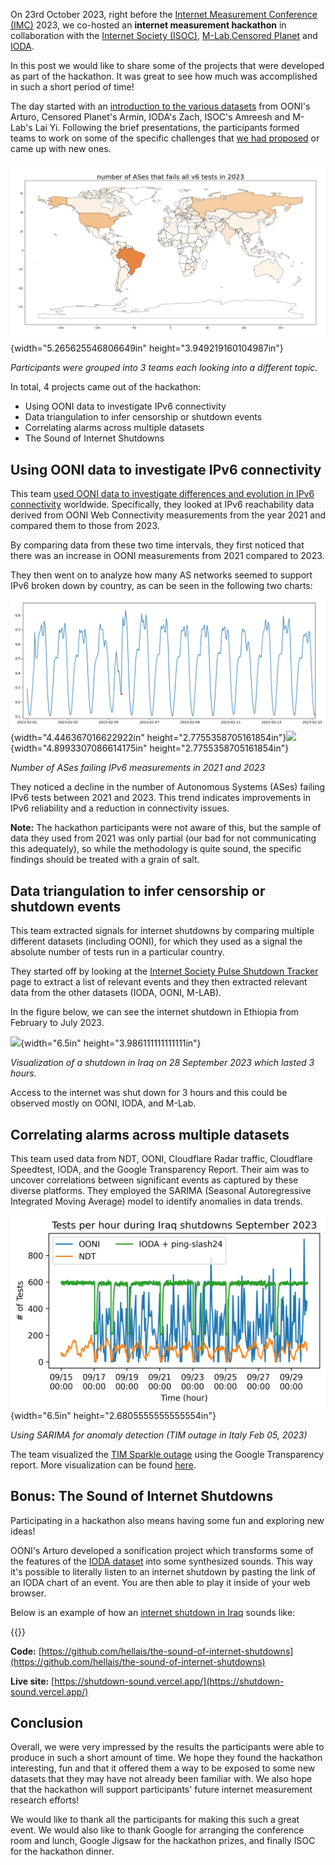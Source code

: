 On 23rd October 2023, right before the [Internet Measurement Conference
(IMC)](https://conferences.sigcomm.org/imc/2023/) 2023, we
co-hosted an **internet measurement hackathon** in collaboration with
the [Internet Society
(ISOC)](https://www.internetsociety.org/),
[M-Lab](https://www.measurementlab.net/),[Censored Planet](https://censoredplanet.org/) and
[IODA](https://ioda.inetintel.cc.gatech.edu/).

In this post we would like to share some of the projects that were
developed as part of the hackathon. It was great to see how much was
accomplished in such a short period of time!

The day started with an [introduction to the various datasets](https://docs.google.com/presentation/d/1DHhGcpCMTbSJE0QKO6ZTSnIPFixLxxBXwZLkqv0wdJA/edit#slide=id.g1723ddbd698_0_18)
from OONI's Arturo, Censored Planet's Armin, IODA's Zach, ISOC's Amreesh
and M-Lab's Lai Yi. Following the brief presentations, the participants
formed teams to work on some of the specific challenges that [we had
proposed](https://docs.google.com/document/d/1bmCwU0ZJCu-xKlIBKqh3rdIJLHZ-vS7UCOfHI-0RxVE/edit#heading=h.nhvc5bssegtl)
or came up with new ones.

![](images/image3.png){width="5.265625546806649in"
height="3.949219160104987in"}

*Participants were grouped into 3 teams each looking into a different
topic.*

In total, 4 projects came out of the hackathon:

* Using OONI data to investigate IPv6 connectivity
* Data triangulation to infer censorship or shutdown events
* Correlating alarms across multiple datasets
* The Sound of Internet Shutdowns

## Using OONI data to investigate IPv6 connectivity

This team [used OONI data to investigate differences and evolution in IPv6 connectivity](https://drive.google.com/drive/folders/11jqQqG-id2AbP-xtoWfLvHNXWodLhsU7)
worldwide. Specifically, they looked at IPv6 reachability data derived
from OONI Web Connectivity measurements from the year 2021 and compared
them to those from 2023.

By comparing data from these two time intervals, they first noticed that
there was an increase in OONI measurements from 2021 compared to 2023.

They then went on to analyze how many AS networks seemed to support IPv6
broken down by country, as can be seen in the following two charts:

![](images/image4.png){width="4.446367016622922in"
height="2.7755358705161854in"}![](media/image5.png){width="4.8993307086614175in"
height="2.7755358705161854in"}

*Number of ASes failing IPv6 measurements in 2021 and 2023*

They noticed a decline in the number of Autonomous Systems (ASes)
failing IPv6 tests between 2021 and 2023. This trend indicates
improvements in IPv6 reliability and a reduction in connectivity issues.

**Note:** The hackathon participants were not aware of this, but the
sample of data they used from 2021 was only partial (our bad for not
communicating this adequately), so while the methodology is quite sound,
the specific findings should be treated with a grain of salt.

## Data triangulation to infer censorship or shutdown events

This team extracted signals for internet shutdowns by comparing multiple
different datasets (including OONI), for which they used as a signal the
absolute number of tests run in a particular country.

They started off by looking at the [Internet Society Pulse Shutdown Tracker](https://pulse.internetsociety.org/shutdowns) page
to extract a list of relevant events and they then extracted relevant
data from the other datasets (IODA, OONI, M-LAB).

In the figure below, we can see the internet shutdown in Ethiopia from
February to July 2023.

![](images/image1.png){width="6.5in" height="3.986111111111111in"}

*Visualization of a shutdown in Iraq on 28 September 2023 which lasted 3
hours.*

Access to the internet was shut down for 3 hours and this could be
observed mostly on OONI, IODA, and M-Lab.

## Correlating alarms across multiple datasets

This team used data from NDT, OONI, Cloudflare Radar traffic, Cloudflare
Speedtest, IODA, and the Google Transparency Report. Their aim was to
uncover correlations between significant events as captured by these
diverse platforms. They employed the SARIMA (Seasonal Autoregressive
Integrated Moving Average) model to identify anomalies in data trends.

![](images/image2.png){width="6.5in" height="2.6805555555555554in"}

*Using SARIMA for anomaly detection (TIM outage in Italy Feb 05, 2023)*

The team visualized the [TIM Sparkle
outage](https://pulse.internetsociety.org/blog/italys-internet-outage-a-perfect-storm)
using the Google Transparency report. More visualization can be found
[here](https://docs.google.com/presentation/d/1G1NtLynJGj2j0czTrIpJsDBSB7tYkAx3OMVRriC1CQw/edit#slide=id.g2927800f948_0_0).

## Bonus: The Sound of Internet Shutdowns

Participating in a hackathon also means having some fun and exploring
new ideas!

OONI's Arturo developed a sonification project which transforms some of
the features of the [IODA dataset](https://ioda.inetintel.cc.gatech.edu/) into some
synthesized sounds. This way it's possible to literally listen to an
internet shutdown by pasting the link of an IODA chart of an event. You
are then able to play it inside of your web browser.

Below is an example of how an [internet shutdown in Iraq](https://ioda.inetintel.cc.gatech.edu/country/IQ?from=1685389784&until=1687981784)
sounds like:

{{<youtube vid="Z1TFc1AyqI4">}}

**Code:**
[https://github.com/hellais/the-sound-of-internet-shutdowns](https://github.com/hellais/the-sound-of-internet-shutdowns)

**Live site:**
[https://shutdown-sound.vercel.app/](https://shutdown-sound.vercel.app/)

## Conclusion

Overall, we were very impressed by the results the participants were
able to produce in such a short amount of time. We hope they found the
hackathon interesting, fun and that it offered them a way to be exposed
to some new datasets that they may have not already been familiar with.
We also hope that the hackathon will support participants' future
internet measurement research efforts!

We would like to thank all the participants for making this such a great
event. We would also like to thank Google for arranging the conference
room and lunch, Google Jigsaw for the hackathon prizes, and finally ISOC
for the hackathon dinner.

